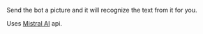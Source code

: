 Send the bot a picture and it will recognize the text from it for you.

Uses [Mistral AI](https://mistral.ai/) api.